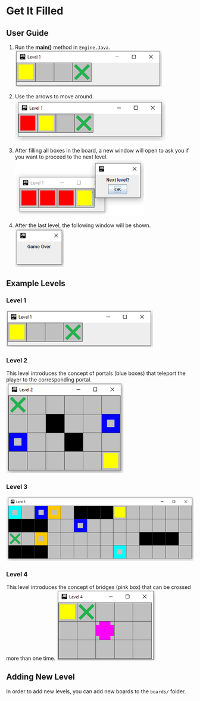 # Get It Filled

## User Guide
1. Run the **main()** method in `Engine.Java`.
![Level1_start](img/Level1_start.png)

2. Use the arrows to move around.
![Level1_play](img/Level1_play.png)

3. After filling all boxes in the board, a new window will open to ask you if you want to proceed to the next level.
![Level1_next](img/Level1_next.png)

4. After the last level, the following window will be shown.
![GameOver](img/GameOver.png)

## Example Levels
### Level 1
![Level1_start](img/Level1_start.png)

### Level 2
This level introduces the concept of portals (blue boxes) that teleport the player to the corresponding portal.
![Level2](img/Level2.png)

### Level 3
![Level3](img/Level3.png)

### Level 4
This level introduces the concept of bridges (pink box) that can be crossed more than one time. 
![Level4](img/Level4.png)

## Adding New Level
In order to add new levels, you can add new boards to the `boards/` folder. 